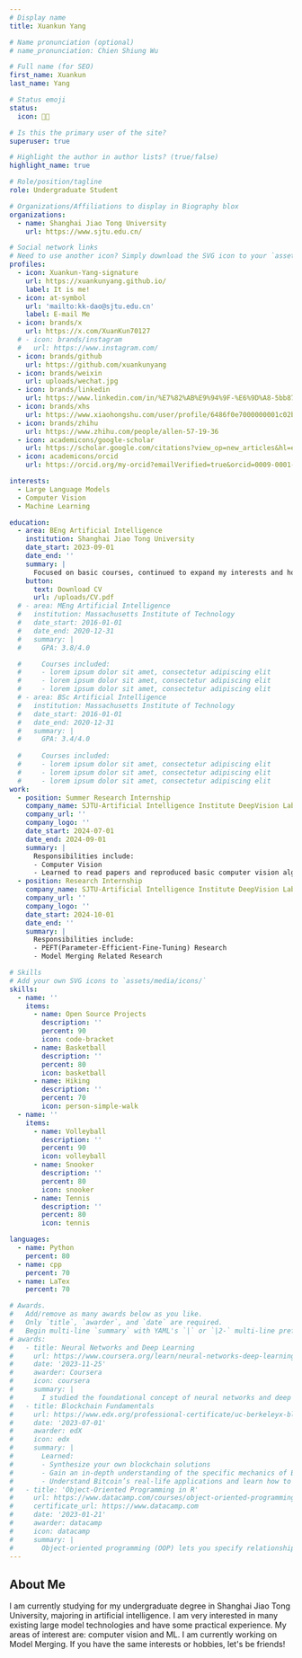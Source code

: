 ```yaml
---
# Display name
title: Xuankun Yang

# Name pronunciation (optional)
# name_pronunciation: Chien Shiung Wu

# Full name (for SEO)
first_name: Xuankun
last_name: Yang

# Status emoji
status:
  icon: 😶‍🌫️

# Is this the primary user of the site?
superuser: true

# Highlight the author in author lists? (true/false)
highlight_name: true

# Role/position/tagline
role: Undergraduate Student

# Organizations/Affiliations to display in Biography blox
organizations:
  - name: Shanghai Jiao Tong University
    url: https://www.sjtu.edu.cn/

# Social network links
# Need to use another icon? Simply download the SVG icon to your `assets/media/icons/` folder.
profiles:
  - icon: Xuankun-Yang-signature
    url: https://xuankunyang.github.io/
    label: It is me!
  - icon: at-symbol
    url: 'mailto:kk-dao@sjtu.edu.cn'
    label: E-mail Me
  - icon: brands/x
    url: https://x.com/XuanKun70127
  # - icon: brands/instagram
  #   url: https://www.instagram.com/
  - icon: brands/github
    url: https://github.com/xuankunyang
  - icon: brands/weixin
    url: uploads/wechat.jpg
  - icon: brands/linkedin
    url: https://www.linkedin.com/in/%E7%82%AB%E9%94%9F-%E6%9D%A8-5bb877365/
  - icon: brands/xhs
    url: https://www.xiaohongshu.com/user/profile/6486f0e7000000001c02b45d
  - icon: brands/zhihu
    url: https://www.zhihu.com/people/allen-57-19-36
  - icon: academicons/google-scholar
    url: https://scholar.google.com/citations?view_op=new_articles&hl=en&imq=%E6%9D%A8%E7%82%AB%E9%94%9F&authuser=1#
  - icon: academicons/orcid
    url: https://orcid.org/my-orcid?emailVerified=true&orcid=0009-0001-0763-5776

interests:
  - Large Language Models
  - Computer Vision
  - Machine Learning

education:
  - area: BEng Artificial Intelligence
    institution: Shanghai Jiao Tong University
    date_start: 2023-09-01
    date_end: ''
    summary: |
      Focused on basic courses, continued to expand my interests and hobbies, read widely, and conducted scientific research that I was interested in.
    button:
      text: Download CV
      url: /uploads/CV.pdf
  # - area: MEng Artificial Intelligence
  #   institution: Massachusetts Institute of Technology
  #   date_start: 2016-01-01
  #   date_end: 2020-12-31
  #   summary: |
  #     GPA: 3.8/4.0

  #     Courses included:
  #     - lorem ipsum dolor sit amet, consectetur adipiscing elit
  #     - lorem ipsum dolor sit amet, consectetur adipiscing elit
  #     - lorem ipsum dolor sit amet, consectetur adipiscing elit
  # - area: BSc Artificial Intelligence
  #   institution: Massachusetts Institute of Technology
  #   date_start: 2016-01-01
  #   date_end: 2020-12-31
  #   summary: |
  #     GPA: 3.4/4.0
      
  #     Courses included:
  #     - lorem ipsum dolor sit amet, consectetur adipiscing elit
  #     - lorem ipsum dolor sit amet, consectetur adipiscing elit
  #     - lorem ipsum dolor sit amet, consectetur adipiscing elit
work:
  - position: Summer Research Internship
    company_name: SJTU-Artificial Intelligence Institute DeepVision Lab
    company_url: ''
    company_logo: ''
    date_start: 2024-07-01
    date_end: 2024-09-01
    summary: |
      Responsibilities include:
      - Computer Vision
      - Learned to read papers and reproduced basic computer vision algorithms
  - position: Research Internship
    company_name: SJTU-Artificial Intelligence Institute DeepVision Lab
    company_url: ''
    company_logo: ''
    date_start: 2024-10-01
    date_end: ''
    summary: |
      Responsibilities include:
      - PEFT(Parameter-Efficient-Fine-Tuning) Research
      - Model Merging Related Research

# Skills
# Add your own SVG icons to `assets/media/icons/`
skills:
  - name: ''
    items:
      - name: Open Source Projects
        description: ''
        percent: 90
        icon: code-bracket
      - name: Basketball
        description: ''
        percent: 80
        icon: basketball
      - name: Hiking
        description: ''
        percent: 70
        icon: person-simple-walk
  - name: ''
    items:
      - name: Volleyball
        description: ''
        percent: 90
        icon: volleyball
      - name: Snooker
        description: ''
        percent: 80
        icon: snooker
      - name: Tennis
        description: ''
        percent: 80
        icon: tennis

languages:
  - name: Python
    percent: 80
  - name: cpp
    percent: 70
  - name: LaTex
    percent: 70

# Awards.
#   Add/remove as many awards below as you like.
#   Only `title`, `awarder`, and `date` are required.
#   Begin multi-line `summary` with YAML's `|` or `|2-` multi-line prefix and indent 2 spaces below.
# awards:
#   - title: Neural Networks and Deep Learning
#     url: https://www.coursera.org/learn/neural-networks-deep-learning
#     date: '2023-11-25'
#     awarder: Coursera
#     icon: coursera
#     summary: |
#       I studied the foundational concept of neural networks and deep learning. By the end, I was familiar with the significant technological trends driving the rise of deep learning; build, train, and apply fully connected deep neural networks; implement efficient (vectorized) neural networks; identify key parameters in a neural network’s architecture; and apply deep learning to your own applications.
#   - title: Blockchain Fundamentals
#     url: https://www.edx.org/professional-certificate/uc-berkeleyx-blockchain-fundamentals
#     date: '2023-07-01'
#     awarder: edX
#     icon: edx
#     summary: |
#       Learned:
#       - Synthesize your own blockchain solutions
#       - Gain an in-depth understanding of the specific mechanics of Bitcoin
#       - Understand Bitcoin’s real-life applications and learn how to attack and destroy Bitcoin, Ethereum, smart contracts and Dapps, and alternatives to Bitcoin’s Proof-of-Work consensus algorithm
#   - title: 'Object-Oriented Programming in R'
#     url: https://www.datacamp.com/courses/object-oriented-programming-with-s3-and-r6-in-r
#     certificate_url: https://www.datacamp.com
#     date: '2023-01-21'
#     awarder: datacamp
#     icon: datacamp
#     summary: |
#       Object-oriented programming (OOP) lets you specify relationships between functions and the objects that they can act on, helping you manage complexity in your code. This is an intermediate level course, providing an introduction to OOP, using the S3 and R6 systems. S3 is a great day-to-day R programming tool that simplifies some of the functions that you write. R6 is especially useful for industry-specific analyses, working with web APIs, and building GUIs.
---
```


## About Me

I am currently studying for my undergraduate degree in Shanghai Jiao Tong University, majoring in artificial intelligence.
I am very interested in many existing large model technologies and have some practical experience. My areas of interest are: computer vision and ML. I am currently working on Model Merging.
If you have the same interests or hobbies, let's be friends!
